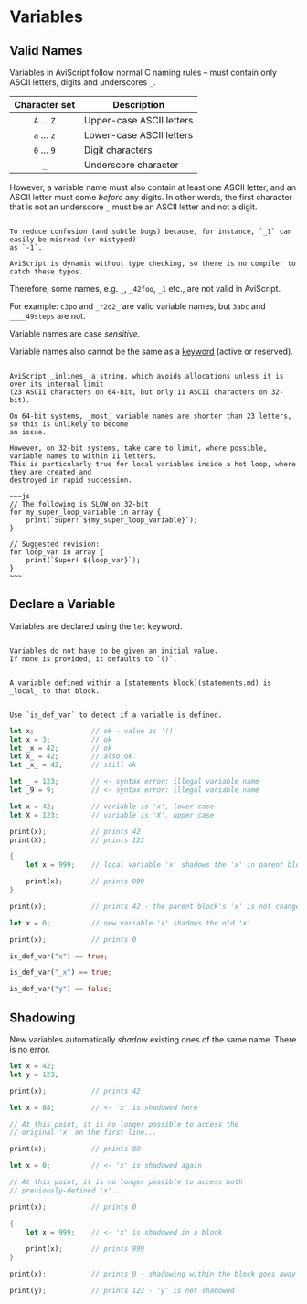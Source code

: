 Variables
=========


Valid Names
-----------

Variables in AviScript follow normal C naming rules &ndash; must contain only ASCII letters, digits and underscores `_`.

| Character set | Description              |
| :-----------: | ------------------------ |
|  `A` ... `Z`  | Upper-case ASCII letters |
|  `a` ... `z`  | Lower-case ASCII letters |
|  `0` ... `9`  | Digit characters         |
|      `_`      | Underscore character     |

However, a variable name must also contain at least one ASCII letter, and an ASCII
letter must come _before_ any digits. In other words, the first character that is not an underscore `_`
must be an ASCII letter and not a digit.

```admonish question.side.wide "Why this restriction?"

To reduce confusion (and subtle bugs) because, for instance, `_1` can easily be misread (or mistyped)
as `-1`.

AviScript is dynamic without type checking, so there is no compiler to catch these typos.
```

Therefore, some names, e.g. `_`, `_42foo`, `_1` etc., are not valid in AviScript.

For example: `c3po` and `_r2d2_` are valid variable names, but `3abc` and `____49steps` are not.

Variable names are case _sensitive_.

Variable names also cannot be the same as a [keyword](keywords.md) (active or reserved).

```admonish warning "Avoid names longer than 11 letters on 32-Bit"

AviScript _inlines_ a string, which avoids allocations unless it is over its internal limit
(23 ASCII characters on 64-bit, but only 11 ASCII characters on 32-bit).

On 64-bit systems, _most_ variable names are shorter than 23 letters, so this is unlikely to become
an issue.

However, on 32-bit systems, take care to limit, where possible, variable names to within 11 letters.
This is particularly true for local variables inside a hot loop, where they are created and
destroyed in rapid succession.

~~~js
// The following is SLOW on 32-bit
for my_super_loop_variable in array {
    print(`Super! ${my_super_loop_variable}`);
}

// Suggested revision:
for loop_var in array {
    print(`Super! ${loop_var}`);
}
~~~
```


Declare a Variable
------------------

Variables are declared using the `let` keyword.

```admonish tip.small "Tip: No initial value"

Variables do not have to be given an initial value.
If none is provided, it defaults to `()`.
```

```admonish warning.small "Variables are local"

A variable defined within a [statements block](statements.md) is _local_ to that block.
```

~~~admonish tip.small "Tip: `is_def_var`"

Use `is_def_var` to detect if a variable is defined.
~~~

```rust
let x;              // ok - value is '()'
let x = 3;          // ok
let _x = 42;        // ok
let x_ = 42;        // also ok
let _x_ = 42;       // still ok

let _ = 123;        // <- syntax error: illegal variable name
let _9 = 9;         // <- syntax error: illegal variable name

let x = 42;         // variable is 'x', lower case
let X = 123;        // variable is 'X', upper case

print(x);           // prints 42
print(X);           // prints 123

{
    let x = 999;    // local variable 'x' shadows the 'x' in parent block

    print(x);       // prints 999
}

print(x);           // prints 42 - the parent block's 'x' is not changed

let x = 0;          // new variable 'x' shadows the old 'x'

print(x);           // prints 0

is_def_var("x") == true;

is_def_var("_x") == true;

is_def_var("y") == false;
```


Shadowing
---------

New variables automatically _shadow_ existing ones of the same name.  There is no error.

```rust
let x = 42;
let y = 123;

print(x);           // prints 42

let x = 88;         // <- 'x' is shadowed here

// At this point, it is no longer possible to access the
// original 'x' on the first line...

print(x);           // prints 88

let x = 0;          // <- 'x' is shadowed again

// At this point, it is no longer possible to access both
// previously-defined 'x'...

print(x);           // prints 0

{
    let x = 999;    // <- 'x' is shadowed in a block
    
    print(x);       // prints 999
}

print(x);           // prints 0 - shadowing within the block goes away

print(y);           // prints 123 - 'y' is not shadowed
```
